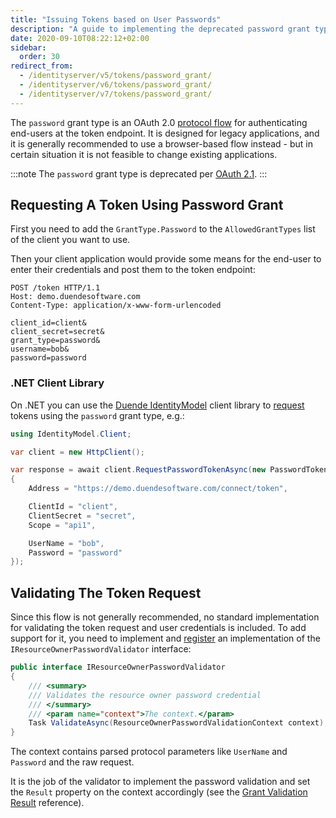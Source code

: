```yaml
---
title: "Issuing Tokens based on User Passwords"
description: "A guide to implementing the deprecated password grant type in IdentityServer for legacy applications, covering token requests, client library usage, and custom validation of user credentials."
date: 2020-09-10T08:22:12+02:00
sidebar:
  order: 30
redirect_from:
  - /identityserver/v5/tokens/password_grant/
  - /identityserver/v6/tokens/password_grant/
  - /identityserver/v7/tokens/password_grant/
---
```


The `password` grant type is an OAuth 2.0 [protocol flow](https://tools.ietf.org/html/rfc6749#section-4.3) for
authenticating end-users at the token endpoint. It is designed for legacy applications, and it is generally recommended
to use a browser-based flow instead - but in certain situation it is not feasible to change existing applications.

:::note
The `password` grant type is deprecated per [OAuth 2.1](https://datatracker.ietf.org/doc/draft-ietf-oauth-v2-1/).
:::

## Requesting A Token Using Password Grant

First you need to add the `GrantType.Password` to the `AllowedGrantTypes` list of the client you want to use.

Then your client application would provide some means for the end-user to enter their credentials and post them to the
token endpoint:

```text
POST /token HTTP/1.1
Host: demo.duendesoftware.com
Content-Type: application/x-www-form-urlencoded

client_id=client&
client_secret=secret&
grant_type=password&
username=bob&
password=password
```

### .NET Client Library

On .NET you can use the [Duende IdentityModel](../../../identitymodel) client library
to [request](../../../identitymodel/endpoints/token) tokens using the `password` grant type,
e.g.:

```cs
using IdentityModel.Client;

var client = new HttpClient();

var response = await client.RequestPasswordTokenAsync(new PasswordTokenRequest
{
    Address = "https://demo.duendesoftware.com/connect/token",

    ClientId = "client",
    ClientSecret = "secret",
    Scope = "api1",

    UserName = "bob",
    Password = "password"
});
```

## Validating The Token Request

Since this flow is not generally recommended, no standard implementation for validating the token request and user
credentials is included.
To add support for it, you need to implement and [register](/identityserver/reference/di#additional-services) an
implementation of the `IResourceOwnerPasswordValidator` interface:

```cs
public interface IResourceOwnerPasswordValidator
{
    /// <summary>
    /// Validates the resource owner password credential
    /// </summary>
    /// <param name="context">The context.</param>
    Task ValidateAsync(ResourceOwnerPasswordValidationContext context);
}
```

The context contains parsed protocol parameters like `UserName` and `Password` and the raw request.

It is the job of the validator to implement the password validation and set the `Result` property on the context
accordingly (see the [Grant Validation Result](/identityserver/reference/models/grant-validation-result/) reference).
